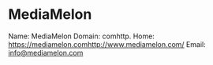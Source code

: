 
# MediaMelon

Name: MediaMelon
Domain: comhttp.
Home: https://mediamelon.comhttp://www.mediamelon.com/
Email: info@mediamelon.com
